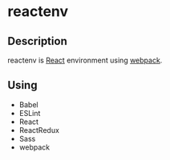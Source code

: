 # reactenv

## Description

reactenv is [React](https://reactjs.org/) environment using [webpack](https://webpack.js.org/).

## Using

- Babel
- ESLint
- React
- ReactRedux
- Sass
- webpack
